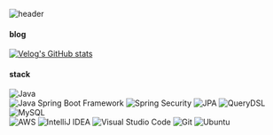 ![header](https://capsule-render.vercel.app/api?type=waving&color=auto&height=300&section=header&text=welcome&fontSize=90)
#### blog
[![Velog's GitHub stats](https://velog-readme-stats.vercel.app/api/list?name=4885)](https://velog.io/@4885) 
#### stack
![Java](https://img.shields.io/badge/Java-007396?style=for-the-badge&logo=Java&logoColor=white)
<br>
![Java Spring Boot Framework](https://img.shields.io/badge/Java%20Spring%20Boot%20Framework-6DB33F?style=for-the-badge&logo=Spring&logoColor=white)
![Spring Security](https://img.shields.io/badge/Spring%20Security-6DB33F?style=for-the-badge&logo=Spring&logoColor=white)
![JPA](https://img.shields.io/badge/JPA-6DB33F?style=for-the-badge&logo=Spring&logoColor=white)
![QueryDSL](https://img.shields.io/badge/QueryDSL-6DB33F?style=for-the-badge&logo=Spring&logoColor=white)
<br>
![MySQL](https://img.shields.io/badge/MySQL-4479A1?style=for-the-badge&logo=MySQL&logoColor=white)
<br>
![AWS](https://img.shields.io/badge/AWS-232F3E?style=for-the-badge&logo=Amazon-AWS&logoColor=white)
![IntelliJ IDEA](https://img.shields.io/badge/IntelliJ%20IDEA-000000?style=for-the-badge&logo=IntelliJ-IDEA&logoColor=white)
![Visual Studio Code](https://img.shields.io/badge/Visual%20Studio%20Code-007ACC?style=for-the-badge&logo=Visual-Studio-Code&logoColor=white)
![Git](https://img.shields.io/badge/Git-F05032?style=for-the-badge&logo=Git&logoColor=white)
![Ubuntu](https://img.shields.io/badge/Ubuntu-E95420?style=for-the-badge&logo=Ubuntu&logoColor=white)
